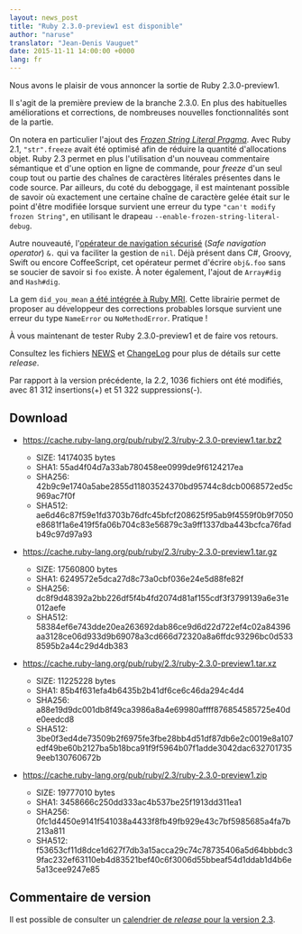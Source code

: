 ```yaml
---
layout: news_post
title: "Ruby 2.3.0-preview1 est disponible"
author: "naruse"
translator: "Jean-Denis Vauguet"
date: 2015-11-11 14:00:00 +0000
lang: fr
---
```


Nous avons le plaisir de vous annoncer la sortie de Ruby 2.3.0-preview1.

Il s'agit de la première preview de la branche 2.3.0. En plus des habituelles
améliorations et corrections, de nombreuses nouvelles fonctionnalités sont de la
partie.

On notera en particulier l'ajout des [*Frozen String Literal
Pragma*](https://bugs.ruby-lang.org/issues/11473). Avec Ruby 2.1,
`"str".freeze` avait été optimisé afin de réduire la quantité d'allocations
objet. Ruby 2.3 permet en plus l'utilisation d'un nouveau commentaire sémantique
et d'une option en ligne de commande, pour *freeze* d'un seul coup tout ou
partie des chaînes de caractères litérales présentes dans le code source. Par
ailleurs, du coté du deboggage, il est maintenant possible de savoir où
exactement une certaine chaîne de caractère gelée était sur le point d'être
modifiée lorsque survient une erreur du type `"can't modify frozen String"`, en
utilisant le drapeau `--enable-frozen-string-literal-debug`.

Autre nouveauté, l'[opérateur de navigation sécurisé](https://bugs.ruby-lang.org/issues/11537)
(*Safe navigation operator*) `&.` qui va faciliter la gestion de `nil`. Déjà
présent dans C#, Groovy, Swift ou encore CoffeeScript, cet opérateur permet
d'écrire `obj&.foo` sans se soucier de savoir si `foo` existe. À noter
également, l'ajout de `Array#dig` and `Hash#dig`.

La gem `did_you_mean` [a été intégrée à Ruby MRI](https://bugs.ruby-lang.org/issues/11252).
Cette librairie permet de proposer au développeur des corrections probables
lorsque survient une erreur du type `NameError` ou `NoMethodError`. Pratique !

À vous maintenant de tester Ruby 2.3.0-preview1 et de faire vos retours.

Consultez les fichiers [NEWS](https://github.com/ruby/ruby/blob/v2_3_0_preview1/NEWS)
et [ChangeLog](https://github.com/ruby/ruby/blob/v2_3_0_preview1/ChangeLog)
pour plus de détails sur cette *release*.

Par rapport à la version précédente, la 2.2, 1036 fichiers ont été modifiés,
avec 81 312 insertions(+) et 51 322 suppressions(-).

## Download

* <https://cache.ruby-lang.org/pub/ruby/2.3/ruby-2.3.0-preview1.tar.bz2>

  * SIZE:   14174035 bytes
  * SHA1:   55ad4f04d7a33ab780458ee0999de9f6124217ea
  * SHA256: 42b9c9e1740a5abe2855d11803524370bd95744c8dcb0068572ed5c969ac7f0f
  * SHA512: ae6d46c87f59e1fd3703b76dfc45bfcf208625f95ab9f4559f0b9f7050e8681f1a6e419f5fa06b704c83e56879c3a9ff1337dba443bcfca76fadb49c97d97a93

* <https://cache.ruby-lang.org/pub/ruby/2.3/ruby-2.3.0-preview1.tar.gz>

  * SIZE:   17560800 bytes
  * SHA1:   6249572e5dca27d8c73a0cbf036e24e5d88fe82f
  * SHA256: dc8f9d48392a2bb226df5f4b4fd2074d81af155cdf3f3799139a6e31e012aefe
  * SHA512: 58384ef6e743dde20ea263692dab86ce9d6d22d722ef4c02a84396aa3128ce06d933d9b69078a3cd666d72320a8a6ffdc93296bc0d5338595b2a44c29d4db383

* <https://cache.ruby-lang.org/pub/ruby/2.3/ruby-2.3.0-preview1.tar.xz>

  * SIZE:   11225228 bytes
  * SHA1:   85b4f631efa4b6435b2b41df6ce6c46da294c4d4
  * SHA256: a88e19d9dc001db8f49ca3986a8a4e69980affff876854585725e40de0eedcd8
  * SHA512: 3be0f3ed4de73509b2f6975fe3fbe28bb4d51df87db6e2c0019e8a107edf49be60b2127ba5b18bca91f9f5964b07f1adde3042dac6327017359eeb130760672b

* <https://cache.ruby-lang.org/pub/ruby/2.3/ruby-2.3.0-preview1.zip>

  * SIZE:   19777010 bytes
  * SHA1:   3458666c250dd333ac4b537be25f1913dd311ea1
  * SHA256: 0fc1d4450e9141f541038a4433f8fb49fb929e43c7bf5985685a4fa7b213a811
  * SHA512: f53653cf11d8dce1d627f7db3a15acca29c74c78735406a5d64bbbdc39fac232ef63110eb4d83521bef40c6f3006d55bbeaf54d1ddab1d4b6e5a13cee9247e85

## Commentaire de version

Il est possible de consulter un [calendrier de *release* pour la version 2.3](https://bugs.ruby-lang.org/projects/ruby-master/wiki/ReleaseEngineering23).
